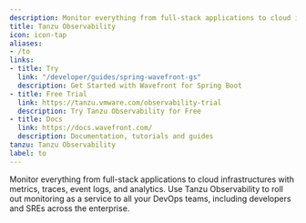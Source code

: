 ```yaml
---
description: Monitor everything from full-stack applications to cloud infrastructures with metrics, traces, event logs, and analytics. Use Tanzu Observability to roll out monitoring as a service to all your DevOps teams, including developers and SREs across the enterprise.
title: Tanzu Observability
icon: icon-tap
aliases:
- /to
links:
- title: Try
  link: "/developer/guides/spring-wavefront-gs"
  description: Get Started with Wavefront for Spring Boot
- title: Free Trial
  link: https://tanzu.vmware.com/observability-trial
  description: Try Tanzu Observability for Free
- title: Docs
  link: https://docs.wavefront.com/
  description: Documentation, tutorials and guides
tanzu: Tanzu Observability
label: to
---
```


Monitor everything from full-stack applications to cloud infrastructures with metrics, traces, event logs, and analytics. Use Tanzu Observability to roll out monitoring as a service to all your DevOps teams, including developers and SREs across the enterprise.